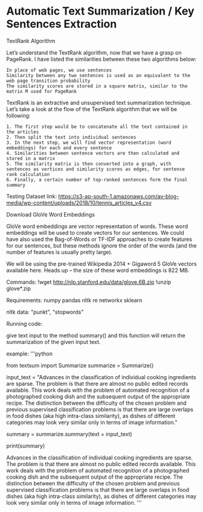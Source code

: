 # Automatic Text Summarization / Key Sentences Extraction

TextRank Algorithm

Let’s understand the TextRank algorithm, now that we have a grasp on PageRank. I have listed the similarities between these two algorithms below:

    In place of web pages, we use sentences
    Similarity between any two sentences is used as an equivalent to the web page transition probability
    The similarity scores are stored in a square matrix, similar to the matrix M used for PageRank

TextRank is an extractive and unsupervised text summarization technique. Let’s take a look at the flow of the TextRank algorithm that we will be following:

    1. The first step would be to concatenate all the text contained in the articles
    2. Then split the text into individual sentences
    3. In the next step, we will find vector representation (word embeddings) for each and every sentence
    4. Similarities between sentence vectors are then calculated and stored in a matrix
    5. The similarity matrix is then converted into a graph, with sentences as vertices and similarity scores as edges, for sentence rank calculation
    6. Finally, a certain number of top-ranked sentences form the final summary


Testing Dataset link: https://s3-ap-south-1.amazonaws.com/av-blog-media/wp-content/uploads/2018/10/tennis_articles_v4.csv


Download GloVe Word Embeddings

GloVe word embeddings are vector representation of words. These word embeddings will be used to create vectors for our sentences. We could have also used the Bag-of-Words or TF-IDF approaches to create features for our sentences, but these methods ignore the order of the words (and the number of features is usually pretty large).

We will be using the pre-trained Wikipedia 2014 + Gigaword 5 GloVe vectors available here. Heads up – the size of these word embeddings is 822 MB.

Commands:
!wget http://nlp.stanford.edu/data/glove.6B.zip
!unzip glove*.zip


Requirements:
numpy
pandas
nltk
re
networkx
sklearn

nltk data: "punkt", "stopwords"


Running code:

give text input to the method summary() and this function will return the summarization of the given input text.

example:
'''python

from textsum import Summarize
summarize = Summarize()

input_text = "Advances in the classification of individual cooking ingredients are sparse. The problem is that there are almost no public edited records available. This work deals with the problem of automated recognition of a photographed cooking dish and the subsequent output of the appropriate recipe. The distinction between the difficulty of the chosen problem and previous supervised classification problems is that there are large overlaps in food dishes (aka high intra-class similarity), as dishes of different categories may look very similar only in terms of image information."

summary = summarize.summary(text = input_text)

print(summary)

Advances in the classification of individual cooking ingredients are sparse. The problem is that there are almost no public edited records available. This work deals with the problem of automated recognition of a photographed cooking dish and the subsequent output of the appropriate recipe. The distinction between the difficulty of the chosen problem and previous supervised classification problems is that there are large overlaps in food dishes (aka high intra-class similarity), as dishes of different categories may look very similar only in terms of image information.
'''

